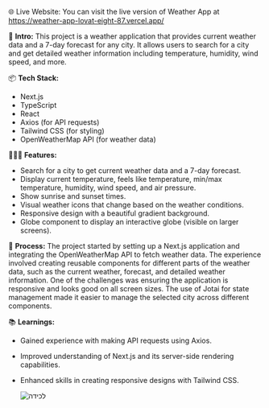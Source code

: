 🌐 Live Website: You can visit the live version of Weather App at https://weather-app-lovat-eight-87.vercel.app/

🎋 **Intro:**
This project is a weather application that provides current weather data and a 7-day forecast for any city. It allows users to search for a city and get detailed weather information including temperature, humidity, wind speed, and more.

📦 **Tech Stack:**
- Next.js
- TypeScript
- React
- Axios (for API requests)
- Tailwind CSS (for styling)
- OpenWeatherMap API (for weather data)

👩🏽‍🍳 **Features:**
- Search for a city to get current weather data and a 7-day forecast.
- Display current temperature, feels like temperature, min/max temperature, humidity, wind speed, and air pressure.
- Show sunrise and sunset times.
- Visual weather icons that change based on the weather conditions.
- Responsive design with a beautiful gradient background.
- Globe component to display an interactive globe (visible on larger screens).

💭 **Process:**
The project started by setting up a Next.js application and integrating the OpenWeatherMap API to fetch weather data. The experience involved creating reusable components for different parts of the weather data, such as the current weather, forecast, and detailed weather information. One of the challenges was ensuring the application is responsive and looks good on all screen sizes. The use of Jotai for state management made it easier to manage the selected city across different components.

📚 **Learnings:**
- Gained experience with making API requests using Axios.
- Improved understanding of Next.js and its server-side rendering capabilities.
- Enhanced skills in creating responsive designs with Tailwind CSS.

  ![‏‏לכידה](https://github.com/Amir2210/Weather-App-With-Next.JS/assets/107459404/4b91b38c-fd83-4b45-980c-47f910e2e401)



